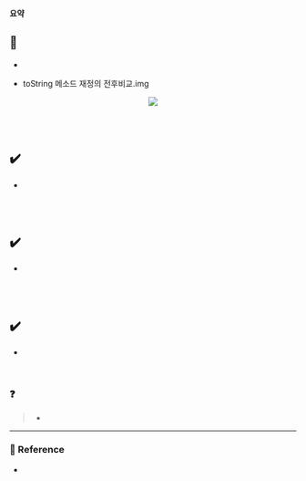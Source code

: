 **요약** <br>
> 


## 🔎 
- 


- toString 메소드 재정의 전후비교.img
<div align='center'>
    <img src="../img/item12-1.png">
</div>

<br><br>
## ✔️ 
- 
<br><br>
## ✔️ 
- 

<br><br>
## ✔️ 
- 
> 
<br>

### ❓ 
> - 



--- 
### 📌 Reference
- 